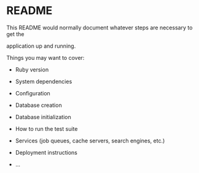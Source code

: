 # README

This README would normally document whatever steps are necessary to get the                         

application up and running.          
  
Things you may want to cover:                                                                                
                                              
* Ruby version                          
                  
* System dependencies                                                                    
                                              
* Configuration                             
                    
* Database creation           
          
* Database initialization          

* How to run the test suite
  
* Services (job queues, cache servers, search engines, etc.)

* Deployment instructions
  
* ...

